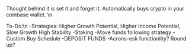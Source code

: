 Thought behind it is set it and forget it. Automatically buys crypto in your coinbase wallet. 
\n

To-Do:\n
-Strategies: Higher Growth Potential, Higher Income Potential, Slow Growth High Stability
  -Staking
    -Move funds following strategy
-Custom Buy Schedule
-DEPOSIT FUNDS
-Acrons-esk functionlity? Round up?
